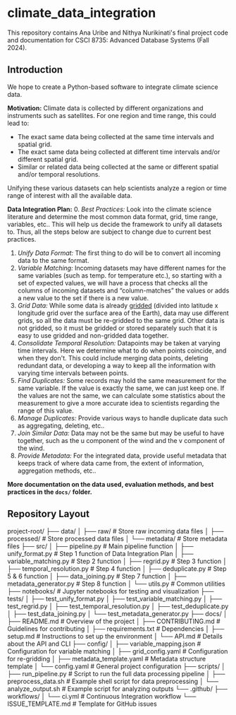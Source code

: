 # climate_data_integration

This repository contains Ana Uribe and Nithya Nurikinati's final project code and documentation for CSCI 8735: Advanced Database Systems (Fall 2024).

## Introduction

We hope to create a Python-based software to integrate climate science data.

**Motivation:** Climate data is collected by different organizations and instruments such as satellites. For one region and time range, this could lead to:
* The exact same data being collected at the same time intervals and spatial grid.
* The exact same data being collected at different time intervals and/or different spatial grid.
* Similar or related data being collected at the same or different spatial and/or temporal resolutions.

Unifying these various datasets can help scientists analyze a region or time range of interest with all the available data.

**Data Integration Plan:** 
0. *Best Practices:* Look into the climate science literature and determine the most common data format, grid, time range, variables, etc.. This will help us decide the framework to unify all datasets to. Thus, all the steps below are subject to change due to current best practices.
1. *Unify Data Format:* The first thing to do will be to convert all incoming data to the same format.
2. *Variable Matching:* Incoming datasets may have different names for the same variables (such as temp. for temperature etc.), so starting with a set of expected values, we will have a process that checks all the columns of incoming datasets and “column-matches” the values or adds a new value to the set if there is a new value.
3. *Grid Data:* While some data is already [gridded](https://climateestimate.net/content/gridded-data.html#:~:text=These%20generally%20consist%20of%20combining,at%20each%20gridpoint%20and%20timestep.) (divided into latitude x longitude grid over the surface area of the Earth), data may use different grids, so all the data must be re-gridded to the same grid. Other data is not gridded, so it must be gridded or stored separately such that it is easy to use gridded and non-gridded data together.
4. *Consolidate Temporal Resolution:* Datapoints may be taken at varying time intervals. Here we determine what to do when points coincide, and when they don't. This could include merging data points, deleting redundant data, or developing a way to keep all the information with varying time intervals between points.
5. *Find Duplicates:* Some records may hold the same measurement for the same variable. If the value is exactly the same, we can just keep one. If the values are not the same, we can calculate some statistics about the measurement to give a more accurate idea to scientists regarding the range of this value.
6. *Manage Duplicates:* Provide various ways to handle duplicate data such as aggregating, deleting, etc..
7. *Join Similar Data:* Data may not be the same but may be useful to have together, such as the u component of the wind and the v component of the wind.
8. *Provide Metadata:* For the integrated data, provide useful metadata that keeps track of where data came from, the extent of information, aggregation methods, etc..

**More documentation on the data used, evaluation methods, and best practices in the `docs/` folder.**

## Repository Layout

project-root/
├── data/
│   ├── raw/                      # Store raw incoming data files
│   ├── processed/                # Store processed data files
│   └── metadata/                 # Store metadata files
├── src/
│   ├── pipeline.py               # Main pipeline function
│   ├── unify_format.py           # Step 1 function of Data Integration Plan
│   ├── variable_matching.py      # Step 2 function
│   ├── regrid.py                 # Step 3 function
│   ├── temporal_resolution.py    # Step 4 function
│   ├── deduplicate.py            # Step 5 & 6 function
│   ├── data_joining.py           # Step 7 function
│   ├── metadata_generator.py     # Step 8 function
│   └── utils.py                  # Common utilities
├── notebooks/                    # Jupyter notebooks for testing and visualization
├── tests/
│   ├── test_unify_format.py
│   ├── test_variable_matching.py
│   ├── test_regrid.py
│   ├── test_temporal_resolution.py
│   ├── test_deduplicate.py
│   ├── test_data_joining.py
│   └── test_metadata_generator.py
├── docs/
│   ├── README.md                 # Overview of the project
│   ├── CONTRIBUTING.md           # Guidelines for contributing
│   ├── requirements.txt          # Dependencies
│   ├── setup.md                  # Instructions to set up the environment
│   └── API.md                    # Details about the API and CLI
├── config/
│   ├── variable_mapping.json     # Configuration for variable matching
│   ├── grid_config.yaml          # Configuration for re-gridding
│   ├── metadata_template.yaml    # Metadata structure template
│   └── config.yaml               # General project configuration
├── scripts/
│   ├── run_pipeline.py           # Script to run the full data processing pipeline
│   ├── preprocess_data.sh        # Example shell script for data preprocessing
│   └── analyze_output.sh         # Example script for analyzing outputs
└── .github/
    ├── workflows/
    │   └── ci.yml                # Continuous Integration workflow
    └── ISSUE_TEMPLATE.md         # Template for GitHub issues

